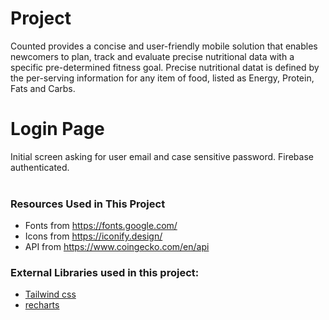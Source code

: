 # Project
Counted provides a concise and user-friendly mobile solution that enables newcomers to plan, track and evaluate precise nutritional data with a specific pre-determined fitness goal. 
Precise nutritional datat is defined by the per-serving information for any item of food, listed as Energy, Protein, Fats and Carbs.

# Login Page

Initial screen asking for user email and case sensitive password. Firebase authenticated.  &nbsp;  
&nbsp;  




### Resources Used in This Project

- Fonts from https://fonts.google.com/ <br />
- Icons from https://iconify.design/ <br />
- API from https://www.coingecko.com/en/api <br />

### External Libraries used in this project:

- [Tailwind css](https://tailwindcss.com/) <br />
- [recharts](https://recharts.org/en-US/) <br />



